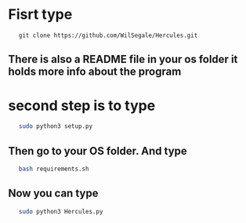 # Fisrt type 
```git
   git clone https://github.com/WilSegale/Hercules.git
```
## There is also a README file in your os folder it holds more info about the program
# second step is to type
```bash
   sudo python3 setup.py
```
## Then go to your OS folder. And type 
```bash
   bash requirements.sh
```
## Now you can type 
```bash
   sudo python3 Hercules.py
```


